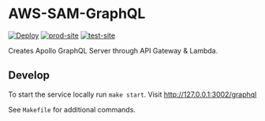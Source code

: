# AWS-SAM-GraphQL
[![Deploy][deploy_badge]][deploy]
[![prod-site][prod_site_badge]][prod_site]
[![test-site][test_site_badge]][test_site]


Creates Apollo GraphQL Server through API Gateway & Lambda.

## Develop
To start the service locally run `make start`. Visit http://127.0.0.1:3002/graphql

See `Makefile` for additional commands.

[deploy_badge]: https://github.com/rdok/aws-sam-graphql-template/workflows/Deploy/badge.svg
[deploy]: https://github.com/rdok/aws-sam-graphql-template/actions?query=workflow%3ADeploy
[test_site_badge]: https://img.shields.io/badge/test-grey?style=flat-square&logo=heroku
[test_site]: https://fvi7lp02ra.execute-api.eu-west-1.amazonaws.com/Prod/graphql
[prod_site_badge]: https://img.shields.io/badge/prod-grey?style=flat-square&logo=heroku
[prod_site]: https://l6019i1r7g.execute-api.eu-west-1.amazonaws.com/Prod/graphql
